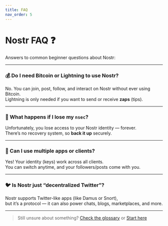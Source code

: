 ```yaml
---
title: FAQ
nav_order: 5
---
```

# Nostr FAQ ❓

Answers to common beginner questions about Nostr:

---

### 💰 Do I need Bitcoin or Lightning to use Nostr?

No. You can join, post, follow, and interact on Nostr without ever using Bitcoin.  
Lightning is only needed if you want to send or receive **zaps** (tips).

---

### 🔐 What happens if I lose my `nsec`?

Unfortunately, you lose access to your Nostr identity — forever.  
There’s no recovery system, so **back it up** securely.

---

### 📱 Can I use multiple apps or clients?

Yes! Your identity (keys) work across all clients.  
You can switch anytime, and your followers/posts come with you.

---

### 🐦 Is Nostr just “decentralized Twitter”?

Nostr supports Twitter-like apps (like Damus or Snort),  
but it’s a protocol — it can also power chats, blogs, marketplaces, and more.

---

> Still unsure about something? [Check the glossary](glossary.md) or [Start here](getting-started.md)
